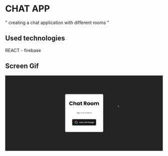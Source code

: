 <h1> CHAT APP </h1>

" creating a chat application with different rooms "

<h2> Used technologies </h2>

REACT - firebase

<h2> Screen Gif </h2>

![](ekran.gif)